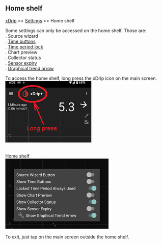 ## Home shelf
[xDrip](../README.md) >> [Settings](./Settings.md) >> Home shelf  
  
Some settings can only be accessed on the home shelf.  Those are:  
. Source wizard  
. [Time buttons](./TimeButtons.md)  
. [Time period lock](./TimeButtons.md)  
. Chart preview  
. Collector status  
. [Sensor expiry](./Sensor-Expiry.md)  
. [Graphical trend arrow](./Display/TrendArrow.md)  

To access the home shelf, long press the xDrip icon on the main screen.  
![](./images/HomeShelfAccess.png)  
<br/>  

Home shelf    
![](./images/HomeShelf.png)  

To exit, just tap on the main screen outside the home shelf.  

  
